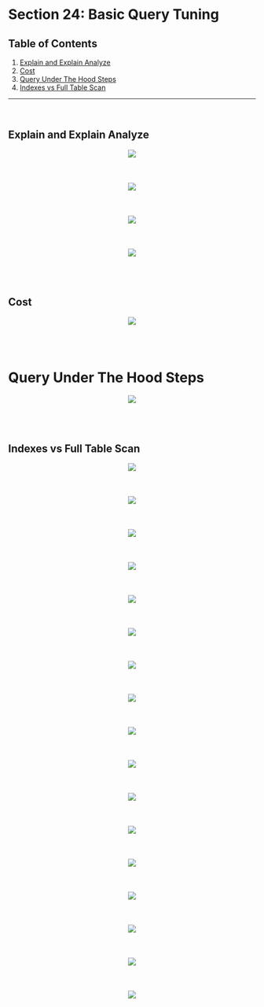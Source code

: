 # Section 24: Basic Query Tuning

## Table of Contents

1. [Explain and Explain Analyze](#explain-and-explain-analyze)
1. [Cost](#cost)
1. [Query Under The Hood Steps](#query-under-the-hood-steps)
1. [Indexes vs Full Table Scan](#indexes-vs-full-table-scan)

---

<br/>

## Explain and Explain Analyze
<div align="center"><img src="../../diagrams/29/sql-1.svg" /></div><br/><br/><br/>
<div align="center"><img src="../../diagrams/29/sql-2.svg" /></div><br/><br/><br/>
<div align="center"><img src="../../diagrams/29/sql-3.svg" /></div><br/><br/><br/>
<div align="center"><img src="../../diagrams/29/sql-4.svg" /></div><br/><br/><br/>

## Cost
<div align="center"><img src="../../diagrams/29/sql-5.svg" /></div><br/><br/><br/>

# Query Under The Hood Steps
<div align="center"><img src="../../diagrams/29/sql-6.svg" /></div><br/><br/><br/>

## Indexes vs Full Table Scan
<div align="center"><img src="../../diagrams/29/sql-7.svg" /></div><br/><br/><br/>
<div align="center"><img src="../../diagrams/29/sql-8.svg" /></div><br/><br/><br/>
<div align="center"><img src="../../diagrams/29/sql-9.svg" /></div><br/><br/><br/>
<div align="center"><img src="../../diagrams/29/sql-10.svg" /></div><br/><br/><br/>
<div align="center"><img src="../../diagrams/29/sql-11.svg" /></div><br/><br/><br/>
<div align="center"><img src="../../diagrams/29/sql-12.svg" /></div><br/><br/><br/>
<div align="center"><img src="../../diagrams/29/sql-13.svg" /></div><br/><br/><br/>
<div align="center"><img src="../../diagrams/29/sql-14.svg" /></div><br/><br/><br/>
<div align="center"><img src="../../diagrams/29/sql-15.svg" /></div><br/><br/><br/>
<div align="center"><img src="../../diagrams/29/sql-16.svg" /></div><br/><br/><br/>
<div align="center"><img src="../../diagrams/29/sql-17.svg" /></div><br/><br/><br/>
<div align="center"><img src="../../diagrams/29/sql-18.svg" /></div><br/><br/><br/>
<div align="center"><img src="../../diagrams/29/sql-19.svg" /></div><br/><br/><br/>
<div align="center"><img src="../../diagrams/29/sql-20.svg" /></div><br/><br/><br/>
<div align="center"><img src="../../diagrams/29/sql-21.svg" /></div><br/><br/><br/>
<div align="center"><img src="../../diagrams/29/sql-22.svg" /></div><br/><br/><br/>
<div align="center"><img src="../../diagrams/29/sql-23.svg" /></div><br/><br/><br/>
